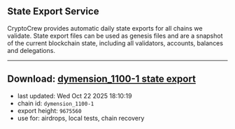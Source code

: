 ## State Export Service
CryptoCrew provides automatic daily state exports for all chains we validate. State export files can be used as genesis files and are a snapshot of the current blockchain state, including all validators, accounts, balances and delegations.

---
**Download: [dymension_1100-1 state export](https://dl-eu2.ccvalidators.com/SERVICE/dymension/dymension_1100-1_export_9675560.json)**
---

- last updated: Wed Oct 22 2025 18:10:19
- chain id: `dymension_1100-1`
- export height: `9675560`
- use for: airdrops, local tests, chain recovery
